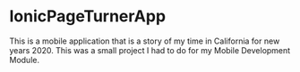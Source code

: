# IonicPageTurnerApp
This is  a mobile application that is a story of my time in California for new years 2020.
This was a small project I had to do for my Mobile Development Module.
